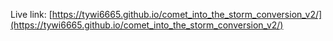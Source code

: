 Live link: [https://tywi6665.github.io/comet_into_the_storm_conversion_v2/](https://tywi6665.github.io/comet_into_the_storm_conversion_v2/)